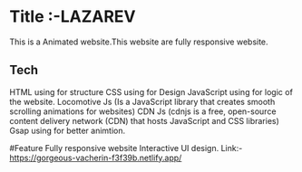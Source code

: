 # Title :-LAZAREV

This is a Animated website.This website are fully responsive website.

## Tech
HTML using for structure
CSS using for Design
JavaScript using for logic of the website.
Locomotive Js (Is a JavaScript library that creates smooth scrolling animations for websites)
CDN Js (cdnjs is a free, open-source content delivery network (CDN) that hosts JavaScript and CSS libraries)
Gsap using for better animtion.

#Feature
Fully responsive website
Interactive UI design.
Link:- https://gorgeous-vacherin-f3f39b.netlify.app/

